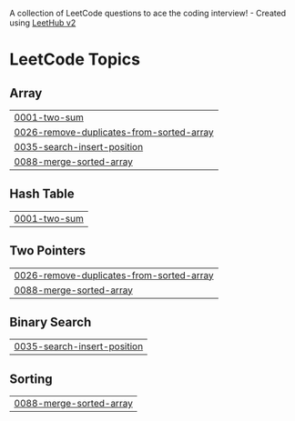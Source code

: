 A collection of LeetCode questions to ace the coding interview! - Created using [LeetHub v2](https://github.com/arunbhardwaj/LeetHub-2.0)
<!---LeetCode Topics Start-->
# LeetCode Topics
## Array
|  |
| ------- |
| [0001-two-sum](https://github.com/Lokesh-666/LeetCode-Solutions/tree/master/0001-two-sum) |
| [0026-remove-duplicates-from-sorted-array](https://github.com/Lokesh-666/LeetCode-Solutions/tree/master/0026-remove-duplicates-from-sorted-array) |
| [0035-search-insert-position](https://github.com/Lokesh-666/LeetCode-Solutions/tree/master/0035-search-insert-position) |
| [0088-merge-sorted-array](https://github.com/Lokesh-666/LeetCode-Solutions/tree/master/0088-merge-sorted-array) |
## Hash Table
|  |
| ------- |
| [0001-two-sum](https://github.com/Lokesh-666/LeetCode-Solutions/tree/master/0001-two-sum) |
## Two Pointers
|  |
| ------- |
| [0026-remove-duplicates-from-sorted-array](https://github.com/Lokesh-666/LeetCode-Solutions/tree/master/0026-remove-duplicates-from-sorted-array) |
| [0088-merge-sorted-array](https://github.com/Lokesh-666/LeetCode-Solutions/tree/master/0088-merge-sorted-array) |
## Binary Search
|  |
| ------- |
| [0035-search-insert-position](https://github.com/Lokesh-666/LeetCode-Solutions/tree/master/0035-search-insert-position) |
## Sorting
|  |
| ------- |
| [0088-merge-sorted-array](https://github.com/Lokesh-666/LeetCode-Solutions/tree/master/0088-merge-sorted-array) |
<!---LeetCode Topics End-->